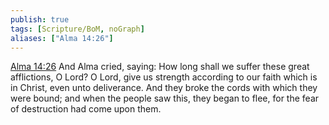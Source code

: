 ```yaml
---
publish: true
tags: [Scripture/BoM, noGraph]
aliases: ["Alma 14:26"]
---
```

[Alma 14:26](https://churchofjesuschrist.org/study/scriptures/bofm/alma/14?lang=eng&id=p26#p26) And Alma cried, saying: How long shall we suffer these great afflictions, O Lord? O Lord, give us strength according to our faith which is in Christ, even unto deliverance. And they broke the cords with which they were bound; and when the people saw this, they began to flee, for the fear of destruction had come upon them.
